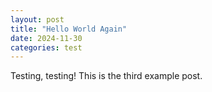```yaml
---
layout: post
title: "Hello World Again"
date: 2024-11-30
categories: test
---
```


Testing, testing! This is the third example post.
